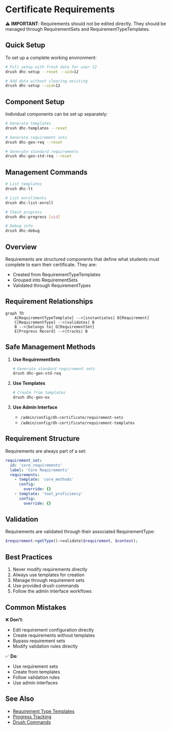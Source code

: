 # Certificate Requirements

⚠️ **IMPORTANT**: Requirements should not be edited directly. They should be managed through RequirementSets and RequirementTypeTemplates.

## Quick Setup

To set up a complete working environment:
```bash
# Full setup with fresh data for user 12
drush dhc-setup --reset --uid=12

# Add data without clearing existing
drush dhc-setup --uid=12
```

## Component Setup

Individual components can be set up separately:

```bash
# Generate templates
drush dhc-templates --reset

# Generate requirement sets
drush dhc-gen-req --reset

# Generate standard requirements
drush dhc-gen-std-req --reset
```

## Management Commands

```bash
# List templates
drush dhc-lt

# List enrollments
drush dhc-list-enroll

# Check progress
drush dhc-progress [uid]

# Debug info
drush dhc-debug
```

## Overview

Requirements are structured components that define what students must complete to earn their certificate. They are:
- Created from RequirementTypeTemplates
- Grouped into RequirementSets
- Validated through RequirementTypes

## Requirement Relationships

```mermaid
graph TD
    A[RequirementTypeTemplate] -->|instantiates| B[Requirement]
    C[RequirementType] -->|validates| B
    B -->|belongs to| D[RequirementSet]
    E[Progress Record] -->|tracks| B
```

## Safe Management Methods

1. **Use RequirementSets**
   ```bash
   # Generate standard requirement sets
   drush dhc-gen-std-req
   ```

2. **Use Templates**
   ```bash
   # Create from templates
   drush dhc-gen-ex
   ```

3. **Use Admin Interface**
   - `/admin/config/dh-certificate/requirement-sets`
   - `/admin/config/dh-certificate/requirement-templates`

## Requirement Structure

Requirements are always part of a set:
```yaml
requirement_set:
  id: 'core_requirements'
  label: 'Core Requirements'
  requirements:
    - template: 'core_methods'
      config:
        override: {}
    - template: 'tool_proficiency'
      config:
        override: {}
```

## Validation

Requirements are validated through their associated RequirementType:
```php
$requirement->getType()->validate($requirement, $context);
```

## Best Practices

1. Never modify requirements directly
2. Always use templates for creation
3. Manage through requirement sets
4. Use provided drush commands
5. Follow the admin interface workflows

## Common Mistakes

❌ **Don't**:
- Edit requirement configuration directly
- Create requirements without templates
- Bypass requirement sets
- Modify validation rules directly

✅ **Do**:
- Use requirement sets
- Create from templates
- Follow validation rules
- Use admin interfaces

## See Also

- [Requirement Type Templates](requirement-templates.md)
- [Progress Tracking](progress.md)
- [Drush Commands](drush.md)
